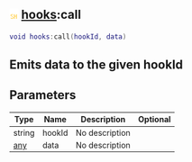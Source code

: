 ## ![shared](.gitbook/assets/shared.png) [hooks](./home/hooks):call

```lua
void hooks:call(hookId, data)
```

Emits data to the given hookId
------
## Parameters

| Type   | Name | Description | Optional |
| ------ | ---- | ----------- | -------: |
| string | hookId | No description |  |
| [any](./home/any) | data | No description |  |

